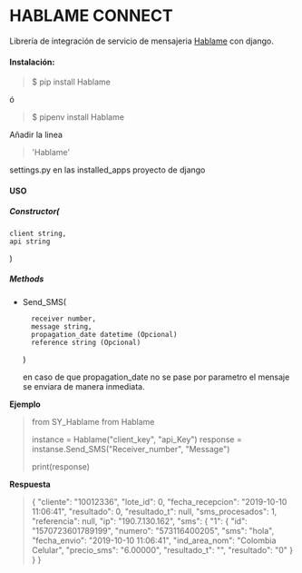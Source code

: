 # HABLAME CONNECT

Librería de integración de servicio de mensajeria 
[Hablame](https://hablame.co) con django. 

#### Instalación:

> $ pip install Hablame

ó

> $ pipenv install Hablame

Añadir la linea

> 'Hablame' 
 
settings.py en las installed_apps proyecto de django

#### USO

##### Constructor(
    client string,
    api string
)

##### Methods

- Send_SMS(
    
        receiver number,
        message string,
        propagation_date datetime (Opcional)
        reference string (Opcional)
    )
    
    en caso de que propagation_date no se pase por parametro el mensaje se enviara de manera inmediata.
    

**Ejemplo**

>from SY_Hablame from Hablame
>
>instance = Hablame("client_key", "api_Key")
>response = instanse.Send_SMS("Receiver_number", "Message")
>
>print(response)

**Respuesta**

>{
>    "cliente": "10012336",
>    "lote_id": 0,
>    "fecha_recepcion": "2019-10-10 11:06:41",
>    "resultado": 0,
>    "resultado_t": null,
>    "sms_procesados": 1,
>    "referencia": null,
>    "ip": "190.7.130.162",
>    "sms": {
>        "1": {
>            "id": "1570723601789199",
>            "numero": "573116400205",
>            "sms": "hola",
>            "fecha_envio": "2019-10-10 11:06:41",
>            "ind_area_nom": "Colombia Celular",
>            "precio_sms": "6.00000",
>            "resultado_t": "",
>            "resultado": "0"
>        }
>    }
>}

